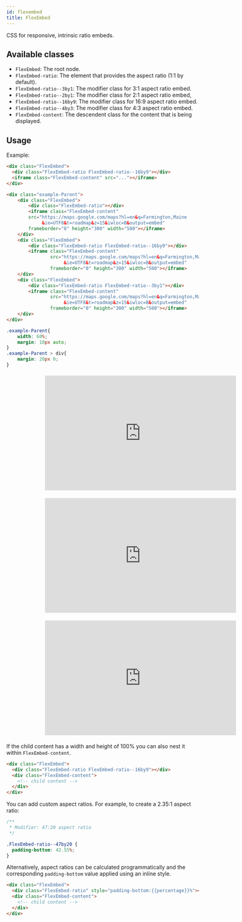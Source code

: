 ```yaml
---
id: flexembed
title: FlexEmbed
---
```


<style>
.example-Parent{
    width: 60%;
    margin: 10px auto;
}
.example-Parent > div{
    margin: 20px 0;
}
</style>

CSS for responsive, intrinsic ratio embeds.


## Available classes

* `FlexEmbed`: The root node.
* `FlexEmbed-ratio`: The element that provides the aspect ratio (1:1 by default).
* `FlexEmbed-ratio--3by1`: The modifier class for 3:1 aspect ratio embed.
* `FlexEmbed-ratio--2by1`: The modifier class for 2:1 aspect ratio embed,
* `FlexEmbed-ratio--16by9`: The modifier class for 16:9 aspect ratio embed.
* `FlexEmbed-ratio--4by3`: The modifier class for 4:3 aspect ratio embed.
* `FlexEmbed-content`: The descendent class for the content that is being displayed.


## Usage

Example:

```html
<div class="FlexEmbed">
  <div class="FlexEmbed-ratio FlexEmbed-ratio--16by9"></div>
  <iframe class="FlexEmbed-content" src="..."></iframe>
</div>
```

<div class="code-sample">
<!--DOCUSAURUS_CODE_TABS-->

<!--HTML-->
```html
<div class="example-Parent">
    <div class="FlexEmbed">
        <div class="FlexEmbed-ratio"></div>
        <iframe class="FlexEmbed-content" 
        src="https://maps.google.com/maps?hl=en&q=Farmington,Maine
             &ie=UTF8&t=roadmap&z=15&iwloc=B&output=embed"
        frameborder="0" height="300" width="500"></iframe>
    </div>
    <div class="FlexEmbed">
        <div class="FlexEmbed-ratio FlexEmbed-ratio--16by9"></div>
        <iframe class="FlexEmbed-content" 
                src="https://maps.google.com/maps?hl=en&q=Farmington,Maine
                     &ie=UTF8&t=roadmap&z=15&iwloc=B&output=embed"
                frameborder="0" height="300" width="500"></iframe>
    </div>
    <div class="FlexEmbed">
        <div class="FlexEmbed-ratio FlexEmbed-ratio--3by1"></div>
        <iframe class="FlexEmbed-content" 
                src="https://maps.google.com/maps?hl=en&q=Farmington,Maine
                     &ie=UTF8&t=roadmap&z=15&iwloc=B&output=embed"
                frameborder="0" height="300" width="500"></iframe>
    </div>
</div>
```
<!--CSS-->
```css
.example-Parent{
    width: 60%;
    margin: 10px auto;
}
.example-Parent > div{
    margin: 20px 0;
}
```

<!--END_DOCUSAURUS_CODE_TABS-->
<div class="example-Parent">
    <div class="FlexEmbed">
        <div class="FlexEmbed-ratio"></div>
        <iframe class="FlexEmbed-content" src="https://maps.google.com/maps?hl=en&q=Farmington,Maine
                                               &ie=UTF8&t=roadmap&z=15&iwloc=B&output=embed"
        frameborder="0" height="300" width="500"></iframe>
    </div>
    <div class="FlexEmbed">
        <div class="FlexEmbed-ratio FlexEmbed-ratio--16by9"></div>
        <iframe class="FlexEmbed-content" src="https://maps.google.com/maps?hl=en&q=Farmington,Maine
                                                       &ie=UTF8&t=roadmap&z=15&iwloc=B&output=embed"
                frameborder="0" height="300" width="500"></iframe>
    </div>
    <div class="FlexEmbed">
        <div class="FlexEmbed-ratio FlexEmbed-ratio--3by1"></div>
        <iframe class="FlexEmbed-content" src="https://maps.google.com/maps?hl=en&q=Farmington,Maine
                                                       &ie=UTF8&t=roadmap&z=15&iwloc=B&output=embed"
                frameborder="0" height="300" width="500"></iframe>
    </div>
</div>
</div>

If the child content has a width and height of 100% you can also nest it within
`FlexEmbed-content`.

```html
<div class="FlexEmbed">
  <div class="FlexEmbed-ratio FlexEmbed-ratio--16by9"></div>
  <div class="FlexEmbed-content">
    <!-- child content -->
  </div>
</div>
```

You can add custom aspect ratios. For example, to create a 2.35:1 aspect
ratio:

```css
/**
 * Modifier: 47:20 aspect ratio
 */

.FlexEmbed-ratio--47by20 {
  padding-bottom: 42.55%;
}
```

Alternatively, aspect ratios can be calculated programmatically and the
corresponding `padding-bottom` value applied using an inline style.

```html
<div class="FlexEmbed">
  <div class="FlexEmbed-ratio" style="padding-bottom:{{percentage}}%"></div>
  <div class="FlexEmbed-content">
    <!-- child content -->
  </div>
</div>
```
